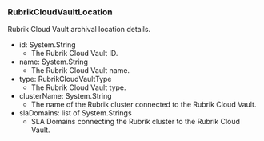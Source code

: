 ### RubrikCloudVaultLocation
Rubrik Cloud Vault archival location details.

- id: System.String
  - The Rubrik Cloud Vault ID.
- name: System.String
  - The Rubrik Cloud Vault name.
- type: RubrikCloudVaultType
  - The Rubrik Cloud Vault type.
- clusterName: System.String
  - The name of the Rubrik cluster connected to the Rubrik Cloud Vault.
- slaDomains: list of System.Strings
  - SLA Domains connecting the Rubrik cluster to the Rubrik Cloud Vault.
